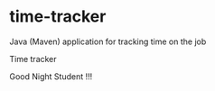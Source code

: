 # time-tracker
Java (Maven) application for tracking time on the job

Time tracker

Good Night Student !!!
